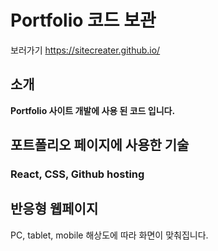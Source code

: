 # Portfolio 코드 보관

보러가기
https://sitecreater.github.io/

## 소개
**Portfolio 사이트 개발에 사용 된 코드 입니다.**

## 포트폴리오 페이지에 사용한 기술
### React, CSS, Github hosting

## 반응형 웹페이지
PC, tablet, mobile 해상도에 따라 화면이 맞춰집니다.
